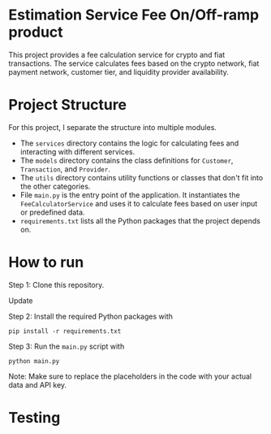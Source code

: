 # Estimation Service Fee On/Off-ramp product

This project provides a fee calculation service for crypto and fiat transactions. The service calculates fees based on the crypto network, fiat payment network, customer tier, and liquidity provider availability.

# Project Structure

For this project, I separate the structure into multiple modules.

* The `services` directory contains the logic for calculating fees and interacting with different services.
* The `models` directory contains the class definitions for `Customer`, `Transaction`, and `Provider`.
* The `utils` directory contains utility functions or classes that don't fit into the other categories.
* File  `main.py` is the entry point of the application. It instantiates the `FeeCalculatorService` and uses it to calculate fees based on user input or predefined data.
* `requirements.txt` lists all the Python packages that the project depends on.

# How to run

Step 1: Clone this repository.

Update 

Step 2: Install the required Python packages with

```
pip install -r requirements.txt
```

Step 3: Run the `main.py` script with 

```
python main.py
```

Note: Make sure to replace the placeholders in the code with your actual data and API key.

# Testing
